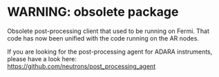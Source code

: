 WARNING: obsolete package
================

Obsolete post-processing client that used to be running on Fermi. 
That code has now been unified with the code running on the AR nodes.

If you are looking for the post-processing agent for ADARA instruments, please have a look here:
https://github.com/neutrons/post_processing_agent
